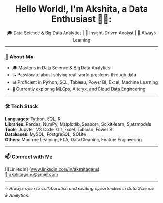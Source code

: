 <h1 align="center">Hello World!, I'm Akshita, a Data Enthusiast 👋🏼:</h1>

<p align="center">
  🎓 Data Science & Big Data Analytics | 🧠 Insight-Driven Analyst | 🌱 Always Learning
</p>

---

### 🚀 About Me
- 🎓 Master's in Data Science & Big Data Analytics  
- 🔍 Passionate about solving real-world problems through data  
- 📊 Proficient in Python, SQL, Tableau, Power BI, Excel, Machine Learning  
- 🌱 Currently exploring MLOps, Alteryx, and Cloud Data Engineering  

---

### 🛠️ Tech Stack
**Languages**: Python, SQL, R  
**Libraries**: Pandas, NumPy, Matplotlib, Seaborn, Scikit-learn, Statsmodels  
**Tools**: Jupyter, VS Code, Git, Excel, Tableau, Power BI  
**Databases**: MySQL, PostgreSQL, SQLite  
**Others**: Machine Learning, EDA, Data Cleaning, Feature Engineering

---

### 📫 Connect with Me

[![LinkedIn] (www.linkedin.com/in/akshitaganu)  
📧 akshitaganu@email.com  

---

⭐ _Always open to collaboration and exciting opportunities in Data Science & Analytics._
